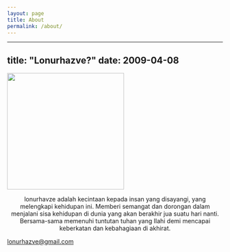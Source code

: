```yaml
---
layout: page
title: About
permalink: /about/
---
```

---
title: "Lonurhazve?"
date: 2009-04-08
---
<a href="http://lonurhazve.files.wordpress.com/2008/10/aiman1.jpg"><a href="http://lonurhazve.files.wordpress.com/2008/10/aiman2.jpg"><a href="http://lonurhazve.files.wordpress.com/2008/10/aiman11.jpg"><img class="aligncenter size-full wp-image-74" title="aiman1" src="http://lonurhazve.files.wordpress.com/2008/10/aiman11.jpg" alt="" width="273" height="272" /></a></a></a><br/><p style="text-align:center;">lonurhavze adalah kecintaan kepada insan yang disayangi, yang melengkapi kehidupan ini. Memberi semangat dan dorongan dalam menjalani sisa kehidupan di dunia yang akan berakhir jua suatu hari nanti. Bersama-sama memenuhi tuntutan tuhan yang Ilahi demi mencapai keberkatan dan kebahagiaan di akhirat.</p>

[lonurhazve@gmail.com](mailto:lonurhazve@gmail.com)
